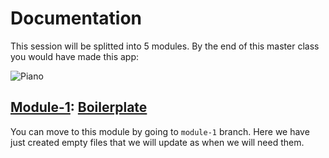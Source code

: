 # Documentation

  This session will be splitted into 5 modules. 
  By the end of this master class you would have made this app: 

  ![Piano](https://user-images.githubusercontent.com/14204344/47003645-5b584a80-d14d-11e8-9fb4-74e9ea3fb674.png)

  ## <b><u>Module-1</u></b>: <u>Boilerplate</u>
  You can move to this module by going to ```module-1``` branch. 
  Here we have just created empty files that we will update as when we will need them.


